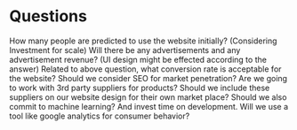 # Questions
How many people are predicted to use the website initially? (Considering Investment for scale)
Will there be any advertisements and any advertisement revenue? (UI design might be effected according to the answer)
Related to above question, what conversion rate is acceptable for the website? 
Should we consider SEO for market penetration?
Are we going to work with 3rd party suppliers for products? Should we include these suppliers on our website design for their own market place?
Should we also commit to machine learning? And invest time on development.
Will we use a tool like google analytics for consumer behavior?
